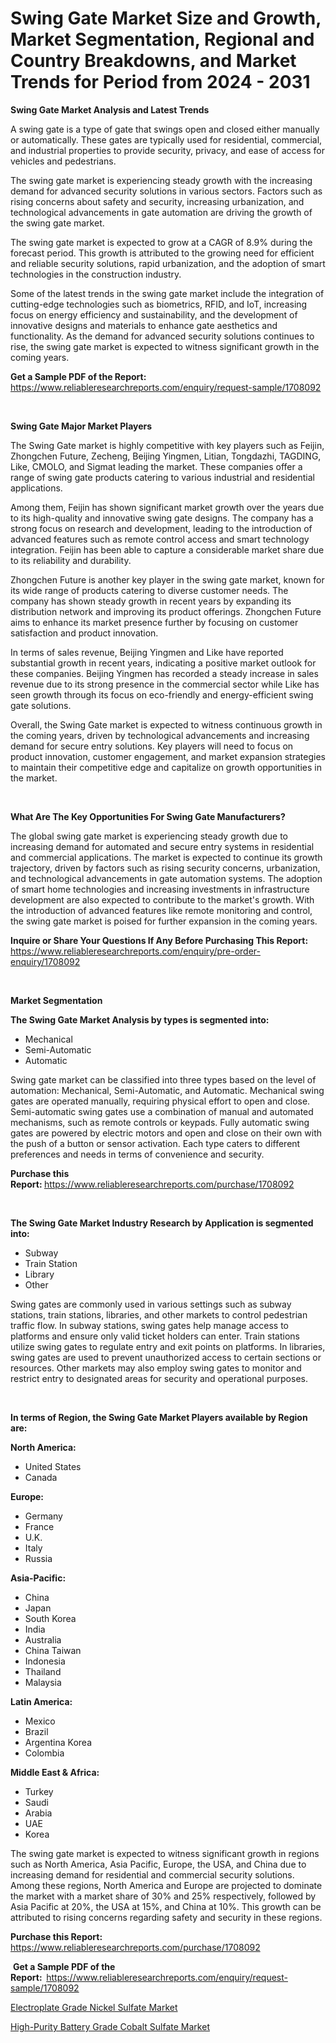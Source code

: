 <p><h1>Swing Gate Market Size and Growth, Market Segmentation, Regional and Country Breakdowns, and Market Trends for Period from 2024 -  2031</h1></p><p><strong>Swing Gate Market Analysis and Latest Trends</strong></p>
<p><p>A swing gate is a type of gate that swings open and closed either manually or automatically. These gates are typically used for residential, commercial, and industrial properties to provide security, privacy, and ease of access for vehicles and pedestrians.</p><p>The swing gate market is experiencing steady growth with the increasing demand for advanced security solutions in various sectors. Factors such as rising concerns about safety and security, increasing urbanization, and technological advancements in gate automation are driving the growth of the swing gate market.</p><p>The swing gate market is expected to grow at a CAGR of 8.9% during the forecast period. This growth is attributed to the growing need for efficient and reliable security solutions, rapid urbanization, and the adoption of smart technologies in the construction industry.</p><p>Some of the latest trends in the swing gate market include the integration of cutting-edge technologies such as biometrics, RFID, and IoT, increasing focus on energy efficiency and sustainability, and the development of innovative designs and materials to enhance gate aesthetics and functionality. As the demand for advanced security solutions continues to rise, the swing gate market is expected to witness significant growth in the coming years.</p></p>
<p><strong>Get a Sample PDF of the Report:&nbsp;</strong> <a href="https://www.reliableresearchreports.com/enquiry/request-sample/1708092">https://www.reliableresearchreports.com/enquiry/request-sample/1708092</a></p>
<p>&nbsp;</p>
<p><strong>Swing Gate Major Market Players</strong></p>
<p><p>The Swing Gate market is highly competitive with key players such as Feijin, Zhongchen Future, Zecheng, Beijing Yingmen, Litian, Tongdazhi, TAGDING, Like, CMOLO, and Sigmat leading the market. These companies offer a range of swing gate products catering to various industrial and residential applications.</p><p>Among them, Feijin has shown significant market growth over the years due to its high-quality and innovative swing gate designs. The company has a strong focus on research and development, leading to the introduction of advanced features such as remote control access and smart technology integration. Feijin has been able to capture a considerable market share due to its reliability and durability.</p><p>Zhongchen Future is another key player in the swing gate market, known for its wide range of products catering to diverse customer needs. The company has shown steady growth in recent years by expanding its distribution network and improving its product offerings. Zhongchen Future aims to enhance its market presence further by focusing on customer satisfaction and product innovation.</p><p>In terms of sales revenue, Beijing Yingmen and Like have reported substantial growth in recent years, indicating a positive market outlook for these companies. Beijing Yingmen has recorded a steady increase in sales revenue due to its strong presence in the commercial sector while Like has seen growth through its focus on eco-friendly and energy-efficient swing gate solutions.</p><p>Overall, the Swing Gate market is expected to witness continuous growth in the coming years, driven by technological advancements and increasing demand for secure entry solutions. Key players will need to focus on product innovation, customer engagement, and market expansion strategies to maintain their competitive edge and capitalize on growth opportunities in the market.</p></p>
<p>&nbsp;</p>
<p><strong>What Are The Key Opportunities For Swing Gate Manufacturers?</strong></p>
<p><p>The global swing gate market is experiencing steady growth due to increasing demand for automated and secure entry systems in residential and commercial applications. The market is expected to continue its growth trajectory, driven by factors such as rising security concerns, urbanization, and technological advancements in gate automation systems. The adoption of smart home technologies and increasing investments in infrastructure development are also expected to contribute to the market's growth. With the introduction of advanced features like remote monitoring and control, the swing gate market is poised for further expansion in the coming years.</p></p>
<p><strong>Inquire or Share Your Questions If Any Before Purchasing This Report:</strong> <a href="https://www.reliableresearchreports.com/enquiry/pre-order-enquiry/1708092">https://www.reliableresearchreports.com/enquiry/pre-order-enquiry/1708092</a></p>
<p>&nbsp;</p>
<p><strong>Market Segmentation</strong></p>
<p><strong>The Swing Gate Market Analysis by types is segmented into:</strong></p>
<p><ul><li>Mechanical</li><li>Semi-Automatic</li><li>Automatic</li></ul></p>
<p><p>Swing gate market can be classified into three types based on the level of automation: Mechanical, Semi-Automatic, and Automatic. Mechanical swing gates are operated manually, requiring physical effort to open and close. Semi-automatic swing gates use a combination of manual and automated mechanisms, such as remote controls or keypads. Fully automatic swing gates are powered by electric motors and open and close on their own with the push of a button or sensor activation. Each type caters to different preferences and needs in terms of convenience and security.</p></p>
<p><strong>Purchase this Report:&nbsp;</strong><a href="https://www.reliableresearchreports.com/purchase/1708092">https://www.reliableresearchreports.com/purchase/1708092</a></p>
<p>&nbsp;</p>
<p><strong>The Swing Gate Market Industry Research by Application is segmented into:</strong></p>
<p><ul><li>Subway</li><li>Train Station</li><li>Library</li><li>Other</li></ul></p>
<p><p>Swing gates are commonly used in various settings such as subway stations, train stations, libraries, and other markets to control pedestrian traffic flow. In subway stations, swing gates help manage access to platforms and ensure only valid ticket holders can enter. Train stations utilize swing gates to regulate entry and exit points on platforms. In libraries, swing gates are used to prevent unauthorized access to certain sections or resources. Other markets may also employ swing gates to monitor and restrict entry to designated areas for security and operational purposes.</p></p>
<p>&nbsp;</p>
<p><strong>In terms of Region, the Swing Gate Market Players available by Region are:</strong></p>
<p>
    <p> <strong> North America: </strong>
        <ul>
            <li>United States</li>
            <li>Canada</li>
        </ul>
        </p> 
    <p> <strong> Europe: </strong>
        <ul>
            <li>Germany</li>
            <li>France</li>
            <li>U.K.</li>
            <li>Italy</li>
            <li>Russia</li>
        </ul>
        </p> 
    <p> <strong> Asia-Pacific: </strong>
        <ul>
            <li>China</li>
            <li>Japan</li>
            <li>South Korea</li>
            <li>India</li>
            <li>Australia</li>
            <li>China Taiwan</li>
            <li>Indonesia</li>
            <li>Thailand</li>
            <li>Malaysia</li>
        </ul>
        </p> 
    <p> <strong> Latin America: </strong>
        <ul>
            <li>Mexico</li>
            <li>Brazil</li>
            <li>Argentina Korea</li>
            <li>Colombia</li>
        </ul>
        </p> 
    <p> <strong> Middle East & Africa: </strong>
        <ul>
            <li>Turkey</li>
            <li>Saudi</li>
            <li>Arabia</li>
            <li>UAE</li>
            <li>Korea</li>
        </ul>
    </p>
    </p>
<p><p>The swing gate market is expected to witness significant growth in regions such as North America, Asia Pacific, Europe, the USA, and China due to increasing demand for residential and commercial security solutions. Among these regions, North America and Europe are projected to dominate the market with a market share of 30% and 25% respectively, followed by Asia Pacific at 20%, the USA at 15%, and China at 10%. This growth can be attributed to rising concerns regarding safety and security in these regions.</p></p>
<p><strong>Purchase this Report: </strong><a href="https://www.reliableresearchreports.com/purchase/1708092">https://www.reliableresearchreports.com/purchase/1708092</a></p>
<p>&nbsp;<strong>Get a Sample PDF of the Report:&nbsp;&nbsp;</strong><a href="https://www.reliableresearchreports.com/enquiry/request-sample/1708092">https://www.reliableresearchreports.com/enquiry/request-sample/1708092</a></p>
<p><strong></strong></p>
<p><p><a href="https://issuu.com/reportprime-2/docs/electroplate-grade-nickel-sulfate-market-size-2030">Electroplate Grade Nickel Sulfate Market</a></p><p><a href="https://issuu.com/reportprime-2/docs/high-purity-battery-grade-cobalt-sulfate-market-si">High-Purity Battery Grade Cobalt Sulfate Market</a></p></p>